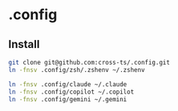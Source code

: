 # .config

## Install

```bash
git clone git@github.com:cross-ts/.config.git
ln -fnsv .config/zsh/.zshenv ~/.zshenv

ln -fnsv .config/claude ~/.claude
ln -fnsv .config/copilot ~/.copilot
ln -fnsv .config/gemini ~/.gemini
```
